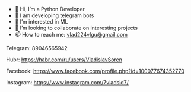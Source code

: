 - 👋 Hi, I’m a Python Developer
- 🌱 I am developing telegram bots
- 👀 I’m interested in ML
- 💞️ I’m looking to collaborate on interesting projects
- 📫 How to reach me:
vlad224vlgu@gmail.com

Telegram: 89046565942 

Hubr: https://habr.com/ru/users/VladislavSoren 

Facebook: https://www.facebook.com/profile.php?id=100077674352770 

Instagram: https://www.instagram.com/7vladsid7/


